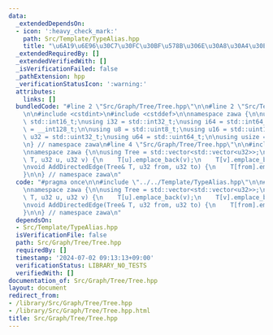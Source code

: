 ```yaml
---
data:
  _extendedDependsOn:
  - icon: ':heavy_check_mark:'
    path: Src/Template/TypeAlias.hpp
    title: "\u6A19\u6E96\u30C7\u30FC\u30BF\u578B\u306E\u30A8\u30A4\u30EA\u30A2\u30B9"
  _extendedRequiredBy: []
  _extendedVerifiedWith: []
  _isVerificationFailed: false
  _pathExtension: hpp
  _verificationStatusIcon: ':warning:'
  attributes:
    links: []
  bundledCode: "#line 2 \"Src/Graph/Tree/Tree.hpp\"\n\n#line 2 \"Src/Template/TypeAlias.hpp\"\
    \n\n#include <cstdint>\n#include <cstddef>\n\nnamespace zawa {\n\nusing i16 =\
    \ std::int16_t;\nusing i32 = std::int32_t;\nusing i64 = std::int64_t;\nusing i128\
    \ = __int128_t;\n\nusing u8 = std::uint8_t;\nusing u16 = std::uint16_t;\nusing\
    \ u32 = std::uint32_t;\nusing u64 = std::uint64_t;\n\nusing usize = std::size_t;\n\
    \n} // namespace zawa\n#line 4 \"Src/Graph/Tree/Tree.hpp\"\n\n#include <vector>\n\
    \nnamespace zawa {\n\nusing Tree = std::vector<std::vector<u32>>;\n\nvoid AddEdge(Tree&\
    \ T, u32 u, u32 v) {\n    T[u].emplace_back(v);\n    T[v].emplace_back(u);\n}\n\
    \nvoid AddDirectedEdge(Tree& T, u32 from, u32 to) {\n    T[from].emplace_back(to);\n\
    }\n\n} // namespace zawa\n"
  code: "#pragma once\n\n#include \"../../Template/TypeAlias.hpp\"\n\n#include <vector>\n\
    \nnamespace zawa {\n\nusing Tree = std::vector<std::vector<u32>>;\n\nvoid AddEdge(Tree&\
    \ T, u32 u, u32 v) {\n    T[u].emplace_back(v);\n    T[v].emplace_back(u);\n}\n\
    \nvoid AddDirectedEdge(Tree& T, u32 from, u32 to) {\n    T[from].emplace_back(to);\n\
    }\n\n} // namespace zawa\n"
  dependsOn:
  - Src/Template/TypeAlias.hpp
  isVerificationFile: false
  path: Src/Graph/Tree/Tree.hpp
  requiredBy: []
  timestamp: '2024-07-02 09:13:13+09:00'
  verificationStatus: LIBRARY_NO_TESTS
  verifiedWith: []
documentation_of: Src/Graph/Tree/Tree.hpp
layout: document
redirect_from:
- /library/Src/Graph/Tree/Tree.hpp
- /library/Src/Graph/Tree/Tree.hpp.html
title: Src/Graph/Tree/Tree.hpp
---
```

